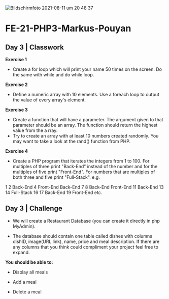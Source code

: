 ![Bildschirmfoto 2021-08-11 um 20 48 37](https://user-images.githubusercontent.com/85449060/129086039-ee2c6302-efcf-414b-a87d-6a8ed1536aac.png)
# FE-21-PHP3-Markus-Pouyan

## Day 3 | Classwork

**Exercise 1**

* Create a for loop which will print your name 50 times on the screen. Do the same with while and do while loop. 

**Exercise 2**

* Define a numeric array with 10 elements. Use a foreach loop to output the value of every array's element.

**Exercise 3**

* Create a function that will have a parameter. The argument given to that parameter should be an array. The function should return the highest value from the a rray.
* Try to create an array with at least 10 numbers created randomly. You may want to take a look at the rand() function from PHP.

**Exercise 4**

* Create a PHP program that iterates the integers from 1 to 100. For multiples of three print "Back-End" instead of the number and for the multiples of five print "Front-End". For numbers that are multiples of both three and five print "Full-Stack".
e.g.

1
2
Back-End
4
Front-End
Back-End
7
8
Back-End
Front-End
11
Back-End
13
14
Full-Stack
16
17
Back-End
19
Front-End
etc.

## Day 3 | Challenge

* We will create a Restaurant Database (you can create it directly in php MyAdmin).

* The database should contain one table called dishes with columns dishID, image(URL link), name, price and meal description. If there are any columns that you think could compliment your project feel free to expand. 

**You should be able to:**

* Display all meals

* Add a meal

* Delete a meal

